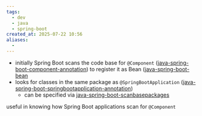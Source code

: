 ```yaml
---
tags:
  - dev
  - java
  - spring-boot
created_at: 2025-07-22 10:56
aliases:
  - 
---
```

- initially Spring Boot scans the code base for `@Component` ([java-spring-boot-component-annotation](dev/java/spring/java-spring-boot-component-annotation.md)) to register it as Bean ([java-spring-boot-bean](java-spring-boot-bean.md)
- looks for classes in the same package as `@SpringBootApplication` ([java-spring-boot-springbootapplication-annotation](java-spring-boot-springbootapplication-annotation.md))
	- can be specified via [java-spring-boot-scanbasepackages](java-spring-boot-scanbasepackages.md)

useful in knowing how Spring Boot applications scan for `@Component`